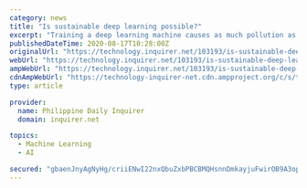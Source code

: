 ```yaml
---
category: news
title: "Is sustainable deep learning possible?"
excerpt: "Training a deep learning machine causes as much pollution as the emissions of five automobiles over their lifetime. Unsurprisingly, researchers are working on new methods with a view to reducing ..."
publishedDateTime: 2020-08-17T10:28:00Z
originalUrl: "https://technology.inquirer.net/103193/is-sustainable-deep-learning-possible"
webUrl: "https://technology.inquirer.net/103193/is-sustainable-deep-learning-possible"
ampWebUrl: "https://technology.inquirer.net/103193/is-sustainable-deep-learning-possible/amp"
cdnAmpWebUrl: "https://technology-inquirer-net.cdn.ampproject.org/c/s/technology.inquirer.net/103193/is-sustainable-deep-learning-possible/amp"
type: article

provider:
  name: Philippine Daily Inquirer
  domain: inquirer.net

topics:
  - Machine Learning
  - AI

secured: "gbaenJnyAgNyHg/criiENwI22nxQbuZxbPBCBMQHsnnDmkayjuFwirOB9A3opA9W+oUHFJLj4TsxqKJBgDDVhAlpunarB5ltDsTPzjOmsWVX/A/8TlFnXAnFZUjCHW+soj7b3mmgn4u8ZrZPS2P6oQmDU/CqmD/PBmh7ckbxO4ksMG6z8EQUz6HxC1L/KSNjf4piQIzixvZXoe49OwY2wVge7flHEUV8cAYb03qQOkVe7TJ28oKRKpbWWObHnQNh1gBBycoTIr3DOTi1BJby06REGMO2hsPy8U+XEEpRyq1U0XbeXDfkscM/C2Vj7mNqSGUEnxvykNtkNttdUHv0CwZ10/UyWxV1+pJtY5CVIVE=;KsCCINjC4vluU/KYvZLSXA=="
---
```


